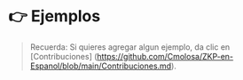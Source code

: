 
# :point_right: Ejemplos

> Recuerda: Si quieres agregar algun ejemplo, da clic en [Contribuciones] (https://github.com/Cmolosa/ZKP-en-Espanol/blob/main/Contribuciones.md).
